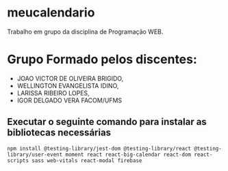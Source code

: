 # meucalendario
Trabalho em grupo da disciplina de Programação WEB.

# Grupo Formado pelos discentes:
 - JOAO VICTOR DE OLIVEIRA BRIGIDO,  
 - WELLINGTON EVANGELISTA IDINO,  
 - LARISSA RIBEIRO LOPES,  
 - IGOR DELGADO VERA
FACOM/UFMS

## Executar o seguinte comando para instalar as bibliotecas necessárias
```shell
npm install @testing-library/jest-dom @testing-library/react @testing-library/user-event moment react react-big-calendar react-dom react-scripts sass web-vitals react-modal firebase
```
